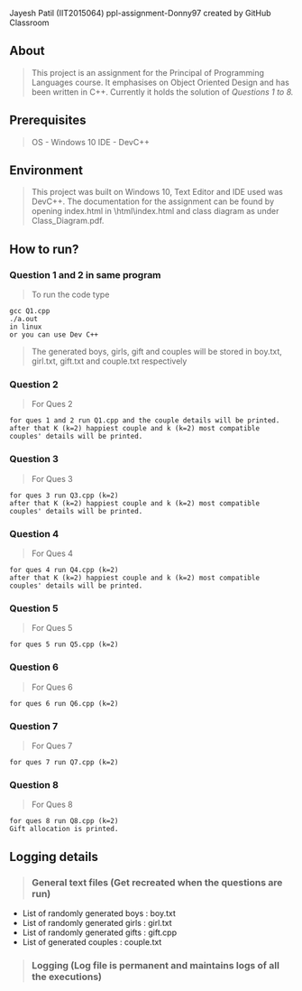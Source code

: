 Jayesh Patil (IIT2015064)
ppl-assignment-Donny97 created by GitHub Classroom

## About

>This project is an assignment for the Principal of Programming Languages course. It emphasises on Object Oriented Design and has been written in C++. Currently it holds the solution of *Questions 1 to 8.*

## Prerequisites
> OS - Windows 10
> IDE - DevC++

## Environment
>This project was built on Windows 10, Text Editor and IDE used was DevC++.
The documentation for the assignment can be found by opening index.html in \html\index.html and class diagram as under Class_Diagram.pdf.

## How to run?


### Question 1 and 2 in same program
>To run the code type
```
gcc Q1.cpp 
./a.out
in linux
or you can use Dev C++
```
>The generated boys, girls, gift and couples will be stored in boy.txt, girl.txt, gift.txt and couple.txt respectively
  
### Question 2
>For Ques 2 
```
for ques 1 and 2 run Q1.cpp and the couple details will be printed.
after that K (k=2) happiest couple and k (k=2) most compatible couples' details will be printed.
```
### Question 3
>For Ques 3 
```
for ques 3 run Q3.cpp (k=2)
after that K (k=2) happiest couple and k (k=2) most compatible couples' details will be printed.
```
### Question 4
>For Ques 4 
```
for ques 4 run Q4.cpp (k=2)
after that K (k=2) happiest couple and k (k=2) most compatible couples' details will be printed.
```
### Question 5
>For Ques 5
```
for ques 5 run Q5.cpp (k=2)
```
### Question 6
>For Ques 6 
```
for ques 6 run Q6.cpp (k=2)
```
### Question 7
>For Ques 7 
```
for ques 7 run Q7.cpp (k=2)
```
### Question 8
>For Ques 8 
```
for ques 8 run Q8.cpp (k=2)
Gift allocation is printed.
```

## Logging details
> ### General text files (Get recreated when the questions are run)
  * List of randomly generated boys : boy.txt
  * List of randomly generated girls : girl.txt
  * List of randomly generated gifts : gift.cpp
  * List of generated couples : couple.txt
 >### Logging (Log file is permanent and maintains logs of all the executions)

 
